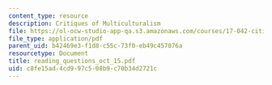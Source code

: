 ```yaml
---
content_type: resource
description: Critiques of Multiculturalism
file: https://ol-ocw-studio-app-qa.s3.amazonaws.com/courses/17-042-citizenship-and-pluralism-fall-2003/c8fe15ad4cd997c508b9c70b34d2721c_reading_questions_oct_15.pdf
file_type: application/pdf
parent_uid: b42469e3-f1d8-c55c-73f0-eb49c457076a
resourcetype: Document
title: reading_questions_oct_15.pdf
uid: c8fe15ad-4cd9-97c5-08b9-c70b34d2721c
---
```

